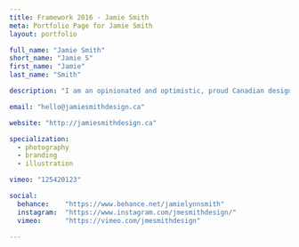 ```yaml
---
title: Framework 2016 - Jamie Smith
meta: Portfolio Page for Jamie Smith
layout: portfolio

full_name: "Jamie Smith"
short_name: "Jamie S"
first_name: "Jamie"
last_name: "Smith"

description: "I am an opinionated and optimistic, proud Canadian designer. I love dogs, sports, sci-fi and summer. Rainy days are for movies and forts."

email: "hello@jamiesmithdesign.ca"

website: "http://jamiesmithdesign.ca"

specialization:
  - photography
  - branding
  - illustration

vimeo: "125420123"

social:
  behance:    "https://www.behance.net/jamielynnsmith"
  instagram:  "https://www.instagram.com/jmesmithdesign/"
  vimeo:      "https://vimeo.com/jmesmithdesign"

---
```

